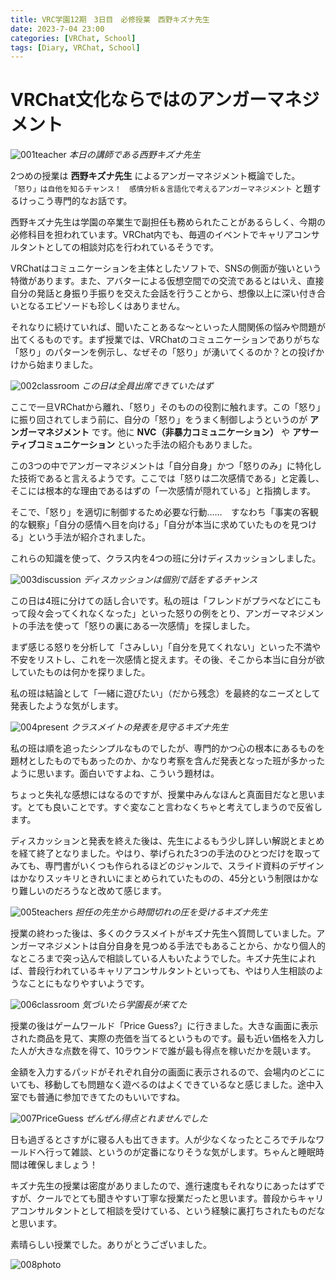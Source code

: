 ```yaml
---
title: VRC学園12期　3日目　必修授業　西野キズナ先生
date: 2023-7-04 23:00
categories: [VRChat, School]
tags: [Diary, VRChat, School]
---
```


# VRChat文化ならではのアンガーマネジメント

![001teacher](/assets/img/2023/07/vrc230704-001.png)
_本日の講師である西野キズナ先生_

2つめの授業は **西野キズナ先生** によるアンガーマネジメント概論でした。  
`「怒り」は自他を知るチャンス！　感情分析＆言語化で考えるアンガーマネジメント` と題するけっこう専門的なお話です。

西野キズナ先生は学園の卒業生で副担任も務められたことがあるらしく、今期の必修科目を担われています。VRChat内でも、毎週のイベントでキャリアコンサルタントとしての相談対応を行われているそうです。

VRChatはコミュニケーションを主体としたソフトで、SNSの側面が強いという特徴があります。また、アバターによる仮想空間での交流であるとはいえ、直接自分の発話と身振り手振りを交えた会話を行うことから、想像以上に深い付き合いとなるエピソードも珍しくはありません。

それなりに続けていれば、聞いたことあるな～といった人間関係の悩みや問題が出てくるものです。まず授業では、VRChatのコミュニケーションでありがちな「怒り」のパターンを例示し、なぜその「怒り」が湧いてくるのか？との投げかけから始まりました。

![002classroom](/assets/img/2023/07/vrc230704-002.png)
_この日は全員出席できていたはず_

ここで一旦VRChatから離れ、「怒り」そのものの役割に触れます。この「怒り」に振り回されてしまう前に、自分の「怒り」をうまく制御しようというのが **アンガーマネジメント** です。他に **NVC（非暴力コミュニケーション）** や **アサーティブコミュニケーション** といった手法の紹介もありました。

この3つの中でアンガーマネジメントは「自分自身」かつ「怒りのみ」に特化した技術であると言えるようです。ここでは「怒りは二次感情である」と定義し、そこには根本的な理由であるはずの「一次感情が隠れている」と指摘します。

そこで、「怒り」を適切に制御するため必要な行動……　すなわち「事実の客観的な観察」「自分の感情へ目を向ける」「自分が本当に求めていたものを見つける」という手法が紹介されました。

これらの知識を使って、クラス内を4つの班に分けディスカッションしました。

![003discussion](/assets/img/2023/07/vrc230704-003.png)
_ディスカッションは個別で話をするチャンス_

この日は4班に分けての話し合いです。私の班は「フレンドがプラベなどにこもって段々会ってくれなくなった」といった怒りの例をとり、アンガーマネジメントの手法を使って「怒りの裏にある一次感情」を探しました。

まず感じる怒りを分析して「さみしい」「自分を見てくれない」といった不満や不安をリストし、これを一次感情と捉えます。その後、そこから本当に自分が欲していたものは何かを探りました。

私の班は結論として「一緒に遊びたい」（だから残念）を最終的なニーズとして発表したような気がします。

![004present](/assets/img/2023/07/vrc230704-004.png)
_クラスメイトの発表を見守るキズナ先生_

私の班は順を追ったシンプルなものでしたが、専門的かつ心の根本にあるものを題材としたものでもあったのか、かなり考察を含んだ発表となった班が多かったように思います。面白いですよね、こういう題材は。

ちょっと失礼な感想にはなるのですが、授業中みんなほんと真面目だなと思います。とても良いことです。すぐ変なこと言わなくちゃと考えてしまうので反省します。

ディスカッションと発表を終えた後は、先生によるもう少し詳しい解説とまとめを経て終了となりました。やはり、挙げられた3つの手法のひとつだけを取ってみても、専門書がいくつも作られるほどのジャンルで、スライド資料のデザインはかなりスッキリときれいにまとめられていたものの、45分という制限はかなり難しいのだろうなと改めて感じます。

![005teachers](/assets/img/2023/07/vrc230704-005.png)
_担任の先生から時間切れの圧を受けるキズナ先生_

授業の終わった後は、多くのクラスメイトがキズナ先生へ質問していました。アンガーマネジメントは自分自身を見つめる手法でもあることから、かなり個人的なところまで突っ込んで相談している人もいたようでした。キズナ先生によれば、普段行われているキャリアコンサルタントといっても、やはり人生相談のようなことにもなりやすいようです。

![006classroom](/assets/img/2023/07/vrc230704-006.png)
_気づいたら学園長が来てた_

授業の後はゲームワールド「Price Guess?」に行きました。大きな画面に表示された商品を見て、実際の売価を当てるというものです。最も近い価格を入力した人が大きな点数を得て、10ラウンドで誰が最も得点を稼いだかを競います。

金額を入力するパッドがそれぞれ自分の画面に表示されるので、会場内のどこにいても、移動しても問題なく遊べるのはよくできているなと感じました。途中入室でも普通に参加できてたのもいいですね。

![007PriceGuess](/assets/img/2023/07/vrc230704-007.png)
_ぜんぜん得点とれませんでした_

日も過ぎるとさすがに寝る人も出てきます。人が少なくなったところでチルなワールドへ行って雑談、というのが定番になりそうな気がします。ちゃんと睡眠時間は確保しましょう！

キズナ先生の授業は密度がありましたので、進行速度もそれなりにあったはずですが、クールでとても聞きやすい丁寧な授業だったと思います。普段からキャリアコンサルタントとして相談を受けている、という経験に裏打ちされたものだなと思います。

素晴らしい授業でした。ありがとうございました。

![008photo](/assets/img/2023/07/vrc230704-008.png)